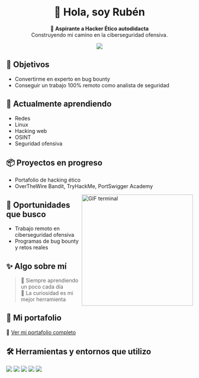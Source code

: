 <h1 align="center">
  👋 Hola, soy Rubén
</h1>

<p align="center">
  🚀 <strong>Aspirante a Hacker Ético autodidacta</strong><br>
  Construyendo mi camino en la ciberseguridad ofensiva.
</p>

<!-- GIF de presentación (ajusta el link tú mismo) -->
<p align="center">
  <img src="https://giffiles.alphacoders.com/120/120237.gif"/>
</p>

## 🎯 Objetivos
- Convertirme en experto en bug bounty
- Conseguir un trabajo 100% remoto como analista de seguridad

## 🧠 Actualmente aprendiendo
- Redes
- Linux
- Hacking web
- OSINT
- Seguridad ofensiva

## 📦 Proyectos en progreso
- Portafolio de hacking ético
- OverTheWire Bandit, TryHackMe, PortSwigger Academy

<!-- GIF técnico relacionado con terminales o análisis -->
<img align="right" src="AQUÍ_TU_LINK_DEL_GIF_2" width="300px" alt="GIF terminal"/>

## 💼 Oportunidades que busco
- Trabajo remoto en ciberseguridad ofensiva
- Programas de bug bounty y retos reales

## ✨ Algo sobre mí
> 🌱 Siempre aprendiendo un poco cada día  
> 🧠 La curiosidad es mi mejor herramienta

## 🔗 Mi portafolio
📂 [Ver mi portafolio completo](https://github.com/rubenhack-star/portafolio-hacking-etico)

## 🛠️ Herramientas y entornos que utilizo

<!-- Herramientas en una línea horizontal -->
<p>
  <img src="https://img.shields.io/badge/Kali%20Linux-6C3483?style=for-the-badge&logo=kalilinux&logoColor=white"/>
  <img src="https://img.shields.io/badge/Nmap-884EA0?style=for-the-badge&logo=gnu-bash&logoColor=white"/>
  <img src="https://img.shields.io/badge/Wireshark-7D3C98?style=for-the-badge&logo=wireshark&logoColor=white"/>
  <img src="https://img.shields.io/badge/TryHackMe-8E44AD?style=for-the-badge&logo=tryhackme&logoColor=white"/>
  <img src="https://img.shields.io/badge/Notion-5B2C6F?style=for-the-badge&logo=notion&logoColor=white"/>
</p>
